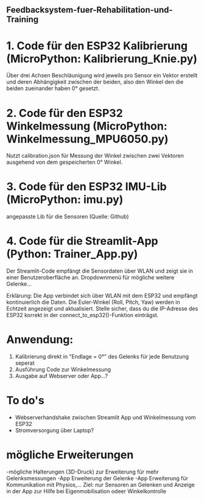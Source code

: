 ## Feedbacksystem-fuer-Rehabilitation-und-Training


# 1. Code für den ESP32 Kalibrierung (MicroPython: Kalibrierung_Knie.py)
Über drei Achsen Beschläunigung wird jeweils pro Sensor ein Vektor erstellt und deren Abhängigkeit zwischen der beiden, also den Winkel den die beiden zueinander haben 0° gesetzt.

# 2. Code für den ESP32 Winkelmessung (MicroPython: Winkelmessung_MPU6050.py)
Nutzt calibration.json für Messung der Winkel zwischen zwei Vektoren ausgehend von dem gespeicherten 0° Winkel. 

# 3. Code für den ESP32 IMU-Lib (MicroPython: imu.py)
angepasste Lib für die Sensoren (Quelle: Github)

# 4. Code für die Streamlit-App (Python: Trainer_App.py)
Der Streamlit-Code empfängt die Sensordaten über WLAN und zeigt sie in einer Benutzeroberfläche an.
Dropdownmenü für mögliche weitere Gelenke...

Erklärung:
Die App verbindet sich über WLAN mit dem ESP32 und empfängt kontinuierlich die Daten.
Die Euler-Winkel (Roll, Pitch, Yaw) werden in Echtzeit angezeigt und aktualisiert.
Stelle sicher, dass du die IP-Adresse des ESP32 korrekt in der connect_to_esp32()-Funktion einträgst.

# Anwendung:
1. Kalibrierung direkt in "Endlage = 0°" des Gelenks für jede Benutzung seperat
2. Ausführung Code zur Winkelmessung
3. Ausgabe auf Webserver oder App...?
   

# To do's
- Webserverhandshake zwischen Streamlit App und Winkelmessung vom ESP32
- Stromversorgung über Laptop?

# mögliche Erweiterungen
-mögliche Halterungen (3D-Druck) zur Erweiterung für mehr Gelenksmessungen
-App Erweiterung der Gelenke
-App Erweiterung für Kommunikation mit Physios,...
Ziel: nur Sensoren an Gelenken und Anzeige in der App zur Hilfe bei Eigenmobilisation odeer Winkelkontrolle

